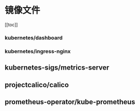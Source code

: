 # 镜像文件

[[toc]]

### kubernetes/dashboard

<el-select v-model="dashboard" size="large" style="width: 240px; margin-top: 20px;">
    <el-option v-for="item in dashboardOptions" :key="item.value" :label="item.label" :value="item.value" />
</el-select>

<div id="dashboard-md"></div>

### kubernetes/ingress-nginx

<el-select v-model="ingressNginx" size="large" style="width: 240px; margin-top: 20px;">
    <el-option v-for="item in ingressNginxOptions" :key="item.value" :label="item.label" :value="item.value" />
</el-select>

<el-select v-model="ingressNginxFileName" size="large" style="width: 328px; margin-top: 20px;">
    <el-option v-for="item in ingressNginxFileNameOptions" :key="item.value" :label="item.label" :value="item.value" />
</el-select>

<div id="ingress-nginx-md"></div>

## kubernetes-sigs/metrics-server

<el-select v-model="metricsServer" size="large" style="width: 240px; margin-top: 20px;">
    <el-option v-for="item in metricsServerOptions" :key="item.value" :label="item.label" :value="item.value" />
</el-select>

<div id="metrics-server-md"></div>

## projectcalico/calico

<el-select v-model="calico" size="large" style="width: 240px; margin-top: 20px;">
    <el-option v-for="item in calicoOptions" :key="item.value" :label="item.label" :value="item.value" />
</el-select>

<div id="calico-md"></div>

## prometheus-operator/kube-prometheus

<el-select v-model="kubePrometheus" size="large" style="width: 240px; margin-top: 20px;">
    <el-option v-for="item in kubePrometheusOptions" :key="item.value" :label="item.label" :value="item.value" />
</el-select>

<div id="kube-prometheus-md"></div>

<script lang="ts" setup>
import { ref, onMounted, watch } from 'vue'
import markdownit from 'markdown-it'
import { ElSelect, ElOption } from 'element-plus'

import 'element-plus/dist/index.css'

const md = markdownit()

const dashboard = ref('https://k8s-sh.xuxiaowei.com.cn/mirrors/kubernetes/dashboard')
const ingressNginx = ref('https://k8s-sh.xuxiaowei.com.cn/mirrors/kubernetes/ingress-nginx')
const ingressNginxFileName = ref('deploy/static/provider/cloud/deploy.yaml')
const metricsServer = ref('https://k8s-sh.xuxiaowei.com.cn/mirrors/kubernetes-sigs/metrics-server')
const calico = ref('https://k8s-sh.xuxiaowei.com.cn/mirrors/projectcalico/calico')
const kubePrometheus = ref('https://k8s-sh.xuxiaowei.com.cn/mirrors/prometheus-operator/kube-prometheus')

const dashboardOptions = [
  {
    value: 'https://k8s-sh.xuxiaowei.com.cn/mirrors/kubernetes/dashboard',
    label: 'k8s-sh.xuxiaowei.com.cn',
  },
  {
    value: 'https://gitlab.xuxiaowei.com.cn/xuxiaowei-com-cn/k8s.sh/-/raw/SNAPSHOT/2.0.1/mirrors/kubernetes/dashboard',
    label: 'gitlab.xuxiaowei.com.cn',
  },
  {
    value: 'https://gitee.com/xuxiaowei-com-cn/k8s.sh/raw/SNAPSHOT/2.0.1/mirrors/kubernetes/dashboard',
    label: 'gitee.com',
  },
  {
    value: 'https://raw.githubusercontent.com/kubernetes/dashboard/refs/tags',
    label: 'github.com',
  }
]

const ingressNginxOptions = [
  {
    value: 'https://k8s-sh.xuxiaowei.com.cn/mirrors/kubernetes/ingress-nginx',
    label: 'k8s-sh.xuxiaowei.com.cn',
  },
  {
    value: 'https://gitlab.xuxiaowei.com.cn/xuxiaowei-com-cn/k8s.sh/-/raw/SNAPSHOT/2.0.1/mirrors/kubernetes/ingress-nginx',
    label: 'gitlab.xuxiaowei.com.cn',
  },
  {
    value: 'https://gitee.com/xuxiaowei-com-cn/k8s.sh/raw/SNAPSHOT/2.0.1/mirrors/kubernetes/ingress-nginx',
    label: 'gitee.com',
  },
  {
    value: 'https://raw.githubusercontent.com/kubernetes/ingress-nginx/refs/tags',
    label: 'github.com',
  }
]

const ingressNginxFileNameOptions = [
  {
    value: 'deploy/static/provider/aws/nlb-with-tls-termination/deploy.yaml',
    label: 'deploy/static/provider/aws/nlb-with-tls-termination/deploy.yaml',
  },
  {
    value: 'deploy/static/provider/aws/deploy.yaml',
    label: 'deploy/static/provider/aws/deploy.yaml',
  },
  {
    value: 'deploy/static/provider/baremetal/deploy.yaml',
    label: 'deploy/static/provider/baremetal/deploy.yaml',
  },
  {
    value: 'deploy/static/provider/cloud/deploy.yaml',
    label: 'deploy/static/provider/cloud/deploy.yaml',
  },
  {
    value: 'deploy/static/provider/do/deploy.yaml',
    label: 'deploy/static/provider/do/deploy.yaml',
  },
  {
    value: 'deploy/static/provider/exoscale/deploy.yaml',
    label: 'deploy/static/provider/exoscale/deploy.yaml',
  },
  {
    value: 'deploy/static/provider/scw/deploy.yaml',
    label: 'deploy/static/provider/scw/deploy.yaml',
  },
]

const metricsServerOptions = [
  {
    value: 'https://k8s-sh.xuxiaowei.com.cn/mirrors/kubernetes-sigs/metrics-server',
    label: 'k8s-sh.xuxiaowei.com.cn',
  },
  {
    value: 'https://gitlab.xuxiaowei.com.cn/xuxiaowei-com-cn/k8s.sh/-/raw/SNAPSHOT/2.0.1/mirrors/kubernetes-sigs/metrics-server',
    label: 'gitlab.xuxiaowei.com.cn',
  },
  {
    value: 'https://gitee.com/xuxiaowei-com-cn/k8s.sh/raw/SNAPSHOT/2.0.1/mirrors/kubernetes-sigs/metrics-server',
    label: 'gitee.com',
  },
  {
    value: 'https://github.com/kubernetes-sigs/metrics-server/releases/download',
    label: 'github.com',
  }
]

const calicoOptions = [
  {
    value: 'https://k8s-sh.xuxiaowei.com.cn/mirrors/projectcalico/calico',
    label: 'k8s-sh.xuxiaowei.com.cn',
  },
  {
    value: 'https://gitlab.xuxiaowei.com.cn/xuxiaowei-com-cn/k8s.sh/-/raw/SNAPSHOT/2.0.1/mirrors/projectcalico/calico',
    label: 'gitlab.xuxiaowei.com.cn',
  },
  {
    value: 'https://gitee.com/xuxiaowei-com-cn/k8s.sh/raw/SNAPSHOT/2.0.1/mirrors/projectcalico/calico',
    label: 'gitee.com',
  },
  {
    value: 'https://raw.githubusercontent.com/projectcalico/calico/refs/tags',
    label: 'github.com',
  }
]

const kubePrometheusOptions = [
  {
    value: 'https://k8s-sh.xuxiaowei.com.cn/mirrors/prometheus-operator/kube-prometheus',
    label: 'k8s-sh.xuxiaowei.com.cn',
  },
  {
    value: 'https://gitlab.xuxiaowei.com.cn/xuxiaowei-com-cn/k8s.sh/-/raw/SNAPSHOT/2.0.1/mirrors/prometheus-operator/kube-prometheus',
    label: 'gitlab.xuxiaowei.com.cn',
  },
  {
    value: 'https://gitee.com/xuxiaowei-com-cn/k8s.sh/raw/SNAPSHOT/2.0.1/mirrors/prometheus-operator/kube-prometheus',
    label: 'gitee.com',
  },
  {
    value: 'https://github.com/prometheus-operator/kube-prometheus/archive/refs/tags/',
    label: 'github.com',
  }
]

const command = function () {

  const dashboardMdResult = md.render(`
| 版本     | recommended.yaml                                                                    |
|--------|-------------------------------------------------------------------------------------|
| v2.7.0 | [recommended.yaml](${dashboard.value}/v2.7.0/aio/deploy/recommended.yaml) |
| v2.6.1 | [recommended.yaml](${dashboard.value}/v2.6.1/aio/deploy/recommended.yaml) |
| v2.6.0 | [recommended.yaml](${dashboard.value}/v2.6.0/aio/deploy/recommended.yaml) |
  `)

  const ingressNginxMdResult = md.render(`
| 版本                 | ${ingressNginxFileName.value}                                                                           |
|--------------------|---------------------------------------------------------------------------------------------------------|
| controller-v1.11.3 | [${ingressNginxFileName.value}](${ingressNginx.value}/controller-v1.11.3/${ingressNginxFileName.value}) |
| controller-v1.11.2 | [${ingressNginxFileName.value}](${ingressNginx.value}/controller-v1.11.2/${ingressNginxFileName.value}) |
| controller-v1.11.1 | [${ingressNginxFileName.value}](${ingressNginx.value}/controller-v1.11.1/${ingressNginxFileName.value}) |
| controller-v1.11.0 | [${ingressNginxFileName.value}](${ingressNginx.value}/controller-v1.11.0/${ingressNginxFileName.value}) |
| controller-v1.10.5 | [${ingressNginxFileName.value}](${ingressNginx.value}/controller-v1.10.5/${ingressNginxFileName.value}) |
| controller-v1.10.4 | [${ingressNginxFileName.value}](${ingressNginx.value}/controller-v1.10.4/${ingressNginxFileName.value}) |
| controller-v1.10.3 | [${ingressNginxFileName.value}](${ingressNginx.value}/controller-v1.10.3/${ingressNginxFileName.value}) |
| controller-v1.10.2 | [${ingressNginxFileName.value}](${ingressNginx.value}/controller-v1.10.2/${ingressNginxFileName.value}) |
| controller-v1.10.1 | [${ingressNginxFileName.value}](${ingressNginx.value}/controller-v1.10.1/${ingressNginxFileName.value}) |
| controller-v1.10.0 | [${ingressNginxFileName.value}](${ingressNginx.value}/controller-v1.10.0/${ingressNginxFileName.value}) |
| controller-v1.9.6  | [${ingressNginxFileName.value}](${ingressNginx.value}/controller-v1.9.6/${ingressNginxFileName.value})  |
| controller-v1.9.5  | [${ingressNginxFileName.value}](${ingressNginx.value}/controller-v1.9.5/${ingressNginxFileName.value})  |
| controller-v1.9.4  | [${ingressNginxFileName.value}](${ingressNginx.value}/controller-v1.9.4/${ingressNginxFileName.value})  |
| controller-v1.9.3  | [${ingressNginxFileName.value}](${ingressNginx.value}/controller-v1.9.3/${ingressNginxFileName.value})  |
| controller-v1.9.1  | [${ingressNginxFileName.value}](${ingressNginx.value}/controller-v1.9.1/${ingressNginxFileName.value})  |
| controller-v1.9.0  | [${ingressNginxFileName.value}](${ingressNginx.value}/controller-v1.9.0/${ingressNginxFileName.value})  |
| controller-v1.8.5  | [${ingressNginxFileName.value}](${ingressNginx.value}/controller-v1.8.5/${ingressNginxFileName.value})  |
| controller-v1.8.4  | [${ingressNginxFileName.value}](${ingressNginx.value}/controller-v1.8.4/${ingressNginxFileName.value})  |
| controller-v1.8.2  | [${ingressNginxFileName.value}](${ingressNginx.value}/controller-v1.8.2/${ingressNginxFileName.value})  |
| controller-v1.8.1  | [${ingressNginxFileName.value}](${ingressNginx.value}/controller-v1.8.1/${ingressNginxFileName.value})  |
| controller-v1.8.0  | [${ingressNginxFileName.value}](${ingressNginx.value}/controller-v1.8.0/${ingressNginxFileName.value})  |
| controller-v1.7.1  | [${ingressNginxFileName.value}](${ingressNginx.value}/controller-v1.7.1/${ingressNginxFileName.value})  |
| controller-v1.7.0  | [${ingressNginxFileName.value}](${ingressNginx.value}/controller-v1.7.0/${ingressNginxFileName.value})  |
| controller-v1.6.4  | [${ingressNginxFileName.value}](${ingressNginx.value}/controller-v1.6.4/${ingressNginxFileName.value})  |
| controller-v1.6.3  | [${ingressNginxFileName.value}](${ingressNginx.value}/controller-v1.6.3/${ingressNginxFileName.value})  |
| controller-v1.6.2  | [${ingressNginxFileName.value}](${ingressNginx.value}/controller-v1.6.2/${ingressNginxFileName.value})  |
| controller-v1.6.1  | [${ingressNginxFileName.value}](${ingressNginx.value}/controller-v1.6.1/${ingressNginxFileName.value})  |
| controller-v1.6.0  | [${ingressNginxFileName.value}](${ingressNginx.value}/controller-v1.6.0/${ingressNginxFileName.value})  |
| controller-v1.5.2  | [${ingressNginxFileName.value}](${ingressNginx.value}/controller-v1.5.2/${ingressNginxFileName.value})  |
| controller-v1.5.1  | [${ingressNginxFileName.value}](${ingressNginx.value}/controller-v1.5.1/${ingressNginxFileName.value})  |
| controller-v1.4.0  | [${ingressNginxFileName.value}](${ingressNginx.value}/controller-v1.4.0/${ingressNginxFileName.value})  |
| controller-v1.3.1  | [${ingressNginxFileName.value}](${ingressNginx.value}/controller-v1.3.1/${ingressNginxFileName.value})  |
  `)

  const metricsServerMdResult = md.render(`
| 版本     | components.yaml                                                  | high-availability-1.21+.yaml                                                               |
|--------|------------------------------------------------------------------|--------------------------------------------------------------------------------------------|
| v0.7.2 | [components.yaml](${metricsServer.value}/v0.7.2/components.yaml) | [high-availability-1.21+.yaml](${metricsServer.value}/v0.7.2/high-availability-1.21+.yaml) |
| v0.7.1 | [components.yaml](${metricsServer.value}/v0.7.1/components.yaml) | [high-availability-1.21+.yaml](${metricsServer.value}/v0.7.1/high-availability-1.21+.yaml) |
| v0.7.0 | [components.yaml](${metricsServer.value}/v0.7.0/components.yaml) | [high-availability-1.21+.yaml](${metricsServer.value}/v0.7.0/high-availability-1.21+.yaml) |
| v0.6.4 | [components.yaml](${metricsServer.value}/v0.6.4/components.yaml) | [high-availability-1.21+.yaml](${metricsServer.value}/v0.6.4/high-availability-1.21+.yaml) |
| v0.6.3 | [components.yaml](${metricsServer.value}/v0.6.3/components.yaml) | [high-availability-1.21+.yaml](${metricsServer.value}/v0.6.3/high-availability-1.21+.yaml) |
| v0.6.2 | [components.yaml](${metricsServer.value}/v0.6.2/components.yaml) | [high-availability-1.21+.yaml](${metricsServer.value}/v0.6.2/high-availability-1.21+.yaml) |
| v0.6.1 | [components.yaml](${metricsServer.value}/v0.6.1/components.yaml) | [high-availability-1.21+.yaml](${metricsServer.value}/v0.6.1/high-availability-1.21+.yaml) |
| v0.6.0 | [components.yaml](${metricsServer.value}/v0.6.0/components.yaml) | [high-availability-1.21+.yaml](${metricsServer.value}/v0.6.0/high-availability-1.21+.yaml) |
| v0.5.2 | [components.yaml](${metricsServer.value}/v0.5.2/components.yaml) |                                                                                            |
| v0.5.1 | [components.yaml](${metricsServer.value}/v0.5.1/components.yaml) |                                                                                            |
| v0.5.0 | [components.yaml](${metricsServer.value}/v0.5.0/components.yaml) |                                                                                            |
| v0.4.5 | [components.yaml](${metricsServer.value}/v0.4.5/components.yaml) |                                                                                            |
| v0.4.4 | [components.yaml](${metricsServer.value}/v0.4.4/components.yaml) |                                                                                            |
| v0.4.3 | [components.yaml](${metricsServer.value}/v0.4.3/components.yaml) |                                                                                            |
| v0.4.2 | [components.yaml](${metricsServer.value}/v0.4.2/components.yaml) |                                                                                            |
| v0.4.1 | [components.yaml](${metricsServer.value}/v0.4.1/components.yaml) |                                                                                            |
| v0.4.0 | [components.yaml](${metricsServer.value}/v0.4.0/components.yaml) |                                                                                            |
  `)

  const calicoMdResult = md.render(`
| 版本      | components.yaml                                              |
|---------|--------------------------------------------------------------|
| v3.29.0 | [calico.yaml](${calico.value}/v3.29.0/manifests/calico.yaml) |
| v3.28.2 | [calico.yaml](${calico.value}/v3.28.2/manifests/calico.yaml) |
| v3.28.1 | [calico.yaml](${calico.value}/v3.28.1/manifests/calico.yaml) |
| v3.28.0 | [calico.yaml](${calico.value}/v3.28.0/manifests/calico.yaml) |
| v3.27.4 | [calico.yaml](${calico.value}/v3.27.4/manifests/calico.yaml) |
| v3.27.3 | [calico.yaml](${calico.value}/v3.27.3/manifests/calico.yaml) |
| v3.27.2 | [calico.yaml](${calico.value}/v3.27.2/manifests/calico.yaml) |
| v3.27.1 | [calico.yaml](${calico.value}/v3.27.1/manifests/calico.yaml) |
| v3.24.5 | [calico.yaml](${calico.value}/v3.24.5/manifests/calico.yaml) |
| v3.24.4 | [calico.yaml](${calico.value}/v3.24.4/manifests/calico.yaml) |
| v3.24.3 | [calico.yaml](${calico.value}/v3.24.3/manifests/calico.yaml) |
| v3.24.2 | [calico.yaml](${calico.value}/v3.24.2/manifests/calico.yaml) |
| v3.24.1 | [calico.yaml](${calico.value}/v3.24.1/manifests/calico.yaml) |
| v3.24.0 | [calico.yaml](${calico.value}/v3.24.0/manifests/calico.yaml) |
  `)

  const kubePrometheusMdResult = md.render(`
| 版本      | kube-prometheus.tar.gz                                                                         |
|---------|------------------------------------------------------------------------------------------------|
| v0.14.0 | [kube-prometheus-0.14.0.tar.gz](${kubePrometheus.value}/v0.14.0/kube-prometheus-0.14.0.tar.gz) |
| v0.13.0 | [kube-prometheus-0.13.0.tar.gz](${kubePrometheus.value}/v0.13.0/kube-prometheus-0.13.0.tar.gz) |
| v0.12.0 | [kube-prometheus-0.12.0.tar.gz](${kubePrometheus.value}/v0.12.0/kube-prometheus-0.12.0.tar.gz) |
| v0.11.0 | [kube-prometheus-0.11.0.tar.gz](${kubePrometheus.value}/v0.11.0/kube-prometheus-0.11.0.tar.gz) |
  `)

  document.getElementById('dashboard-md').innerHTML = dashboardMdResult
  document.getElementById('ingress-nginx-md').innerHTML = ingressNginxMdResult
  document.getElementById('metrics-server-md').innerHTML = metricsServerMdResult
  document.getElementById('calico-md').innerHTML = calicoMdResult
  document.getElementById('kube-prometheus-md').innerHTML = kubePrometheusMdResult
}

onMounted(async () => {
  command()
})

watch(() => [ dashboard.value, ingressNginx.value, ingressNginxFileName.value, metricsServer.value, calico.value, kubePrometheus.value ], () => {
  command()
})
</script>